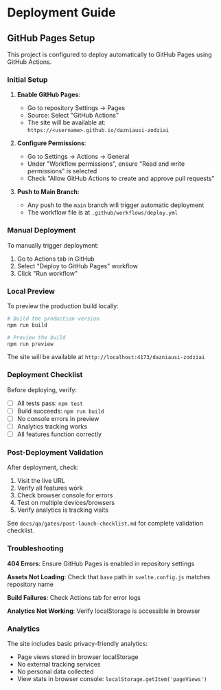 # Deployment Guide

## GitHub Pages Setup

This project is configured to deploy automatically to GitHub Pages using GitHub Actions.

### Initial Setup

1. **Enable GitHub Pages**:
   - Go to repository Settings → Pages
   - Source: Select "GitHub Actions"
   - The site will be available at: `https://<username>.github.io/dazniausi-zodziai`

2. **Configure Permissions**:
   - Go to Settings → Actions → General
   - Under "Workflow permissions", ensure "Read and write permissions" is selected
   - Check "Allow GitHub Actions to create and approve pull requests"

3. **Push to Main Branch**:
   - Any push to the `main` branch will trigger automatic deployment
   - The workflow file is at `.github/workflows/deploy.yml`

### Manual Deployment

To manually trigger deployment:
1. Go to Actions tab in GitHub
2. Select "Deploy to GitHub Pages" workflow
3. Click "Run workflow"

### Local Preview

To preview the production build locally:

```bash
# Build the production version
npm run build

# Preview the build
npm run preview
```

The site will be available at `http://localhost:4173/dazniausi-zodziai`

### Deployment Checklist

Before deploying, verify:
- [ ] All tests pass: `npm test`
- [ ] Build succeeds: `npm run build`
- [ ] No console errors in preview
- [ ] Analytics tracking works
- [ ] All features function correctly

### Post-Deployment Validation

After deployment, check:
1. Visit the live URL
2. Verify all features work
3. Check browser console for errors
4. Test on multiple devices/browsers
5. Verify analytics is tracking visits

See `docs/qa/gates/post-launch-checklist.md` for complete validation checklist.

### Troubleshooting

**404 Errors**: Ensure GitHub Pages is enabled in repository settings

**Assets Not Loading**: Check that `base` path in `svelte.config.js` matches repository name

**Build Failures**: Check Actions tab for error logs

**Analytics Not Working**: Verify localStorage is accessible in browser

### Analytics

The site includes basic privacy-friendly analytics:
- Page views stored in browser localStorage
- No external tracking services
- No personal data collected
- View stats in browser console: `localStorage.getItem('pageViews')`
